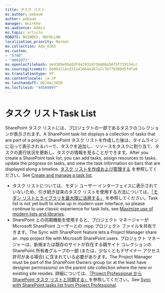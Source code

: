 ```yaml
---
title: タスク リスト
ms.author: pebaum
author: pebaum
manager: mnirkhe
ms.audience: Admin
ms.topic: article
ROBOTS: NOINDEX, NOFOLLOW
localization_priority: Normal
ms.collection: Adm_O365
ms.custom:
- "5780"
- "9002971"
ms.openlocfilehash: de9389e95dd3f442931973b800a5875f719154cc
ms.sourcegitcommit: 8e093114cd31141664e267a7c7b779398d5fdfa8
ms.translationtype: HT
ms.contentlocale: ja-JP
ms.lasthandoff: 06/04/2020
ms.locfileid: "44569897"
---
```

# <a name="task-list"></a><span data-ttu-id="627a7-102">タスク リスト</span><span class="sxs-lookup"><span data-stu-id="627a7-102">Task List</span></span>

<span data-ttu-id="627a7-103">SharePoint タスク リストには、プロジェクトの一部であるタスクのコレクションが表示されます。</span><span class="sxs-lookup"><span data-stu-id="627a7-103">A SharePoint task list displays a collection of tasks that are part of a project.</span></span> <span data-ttu-id="627a7-104">SharePoint タスク リストを作成した後は、タイムラインに沿って表示されるバーで、タスクを追加し、リソースをタスクに割り当て、タスクの進行状況を更新し、タスクの情報を見ることができます。</span><span class="sxs-lookup"><span data-stu-id="627a7-104">After you create a SharePoint task list, you can add tasks, assign resources to tasks, update the progress on tasks, and view the task information on bars that are displayed along a timeline.</span></span> <span data-ttu-id="627a7-105">[タスク リストを作成および管理する](https://support.microsoft.com/office/466ad207-46fd-4c77-9af1-41bc23cec21a) を参照してください。</span><span class="sxs-lookup"><span data-stu-id="627a7-105">See [Create and manage a task list](https://support.microsoft.com/office/466ad207-46fd-4c77-9af1-41bc23cec21a).</span></span>  

-   <span data-ttu-id="627a7-106">タスク リストについては、モダン ユーザー インターフェイスに表示されていないため、引き続き従来のタスク リストを使用する方法については、[「モダン リストとライブラリを最大限に活用する」](https://docs.microsoft.com/sharepoint/dev/transform/modernize-userinterface-lists-and-libraries) を参照してください。</span><span class="sxs-lookup"><span data-stu-id="627a7-106">Task list is not yet built to show up in modern user interface, so please continue to use classic experience for task lists, see [Maximize use of modern lists and libraries](https://docs.microsoft.com/sharepoint/dev/transform/modernize-userinterface-lists-and-libraries).</span></span>
-   <span data-ttu-id="627a7-107">SharePoint との同期機能を使用すると、プロジェクト マネージャーが Microsoft SharePoint ユーザーとの .mpp プロジェクト ファイルを共有できます。</span><span class="sxs-lookup"><span data-stu-id="627a7-107">The Sync with SharePoint feature lets a Project Manager share an .mpp project file with Microsoft SharePoint users.</span></span> <span data-ttu-id="627a7-108">プロジェクト マネージャーは、新規または既存のサイトが存在する親サイト コレクションの SharePoint 所有者グループの一部 (または、少なくともデザイナー アクセス許可がある場合) に含まれている必要があります。</span><span class="sxs-lookup"><span data-stu-id="627a7-108">The Project Manager must be part of the SharePoint Owners group (or at the least have designer permissions) on the parent site collection where the new or existing site resides.</span></span> <span data-ttu-id="627a7-109">詳細については、[「Project Professional から SharePoint タスク リストと同期する」](https://docs.microsoft.com/office/troubleshoot/project/sync-with-tasks-from-project)を参照してください。</span><span class="sxs-lookup"><span data-stu-id="627a7-109">See [Sync with SharePoint tasks list from Project Professional](https://docs.microsoft.com/office/troubleshoot/project/sync-with-tasks-from-project).</span></span>